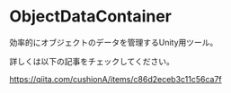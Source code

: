 # ObjectDataContainer
効率的にオブジェクトのデータを管理するUnity用ツール。

詳しくは以下の記事をチェックしてください。

https://qiita.com/cushionA/items/c86d2eceb3c11c56ca7f
